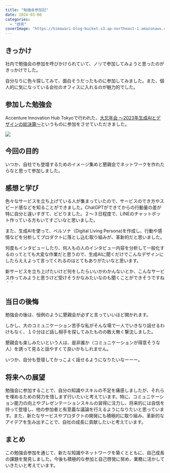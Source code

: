 ```yaml
---
title: "勉強会参加記"
date: 2024-03-08
categories: 
  - "技術"
coverImage: "https://himawari-blog-bucket.s3.ap-northeast-1.amazonaws.com/posts/images/スクリーンショット-2024-02-15-20.40.50.jpg"
---
```


## きっかけ

社内で勉強会の参加を呼びかけられていて、ノリで参加してみようと思ったのがきっかけでした。

自分なりに色々探してみて、面白そうだったものに参加してみました。また、個人的に気になっている会社のオフィスに入れるのが魅力的でした。

## 参加した勉強会

Accenture Innovation Hub Tokyoで行われた、[大忘年会 〜2023年生成AIとデザインの総決算〜](https://algomatic.connpass.com/event/301675/)というものに参加をさせていただきました。

![](https://himawari-blog-bucket.s3.ap-northeast-1.amazonaws.com/posts/images/IMG_5219-768x1024-1.jpg)

## 今回の目的

いつか、自社でも登壇するためのイメージ集めと懇親会でネットワークを作れたらなと思って参加しました。

## 感想と学び

色々なサービスを立ち上げている人が集まっていたので、サービスのでき方やスピード感などを知ることができました。ChatGPTができてからの行動量の差が特に自分と違いすぎて、ビビりました。２〜３日程度で、LINEのチャットボット作っている方もいてすごいなと思いました。

また、生成AIを使って、ペルソナ（Digital Living Persona)を作成し、行動や感情などを分析してプロダクトに落とし込む取り組みが、革新的だと思いました。

何度もインタビューしたり、何人もの人のインタビュー内容を分析して一般化するのってとても大変な作業だと思うので、生成AIに聞くだけでこんなデザインにしたらええよって言ってくれるのはとてもありがたいなと思います。

新サービスを立ち上げたいけど何をしたらいいかわかんないとか、こんなサービス作ってみようと思うけど受けそうかなみたいなのも聞くことができそうですね＾＾

## 当日の後悔

勉強会の後は、恒例のように懇親会が必ずと言っていいほど開かれます。

しかし、大のコミュニケーション苦手な私がそんな場で一人でいきなり話せるわけもなく、１０分ほど話し相手を探してみたものの敢え無く撃沈しました。

懇親会も楽しみたいという人は、是非誰か（コミュニケーションが得意そうな人）を誘って見ると話やすくて良いかもしれません。

いつか、自分も登壇してかっこよく話せるようになりたいなーーー。

## 将来への展望

勉強会に参加することで、自分の知識やスキルの不足を痛感しましたが、それらを埋めるための努力を惜しまず行いたいと考えています。特に、コミュニケーション能力の向上やプレゼンテーションスキルの習得に注力し、将来的には自信を持って登壇し、他の参加者と有意義な議論を行えるようになりたいと思っています。また、新たなサービスやプロダクトの開発にも積極的に取り組み、革新的なアイデアを生み出すことで、自社の成長に貢献したいと考えています。

## **まとめ**

この勉強会参加を通じて、新たな知識やネットワークを築くとともに、自己成長の課題を発見しました。今後も積極的な参加と自己啓発に努め、業務に活かしていきたいと考えています。
